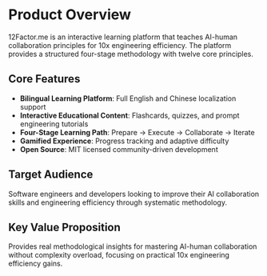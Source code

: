 # Product Overview

12Factor.me is an interactive learning platform that teaches AI-human collaboration principles for 10x engineering efficiency. The platform provides a structured four-stage methodology with twelve core principles.

## Core Features

- **Bilingual Learning Platform**: Full English and Chinese localization support
- **Interactive Educational Content**: Flashcards, quizzes, and prompt engineering tutorials
- **Four-Stage Learning Path**: Prepare → Execute → Collaborate → Iterate
- **Gamified Experience**: Progress tracking and adaptive difficulty
- **Open Source**: MIT licensed community-driven development

## Target Audience

Software engineers and developers looking to improve their AI collaboration skills and engineering efficiency through systematic methodology.

## Key Value Proposition

Provides real methodological insights for mastering AI-human collaboration without complexity overload, focusing on practical 10x engineering efficiency gains.